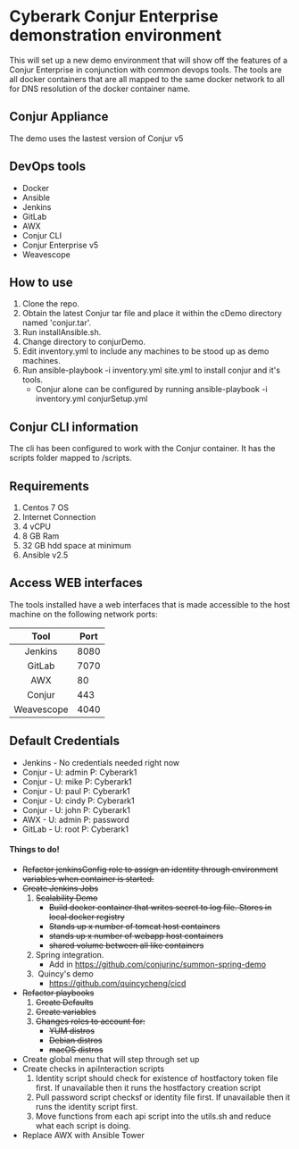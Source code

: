 # Cyberark Conjur Enterprise demonstration environment

This will set up a new demo environment that will show off the features of a Conjur Enterprise in conjunction with common devops tools.  The tools are all docker containers that are all mapped to the same docker network to all for DNS resolution of the docker container name.

## Conjur Appliance

The demo uses the lastest version of Conjur v5

## DevOps tools

* Docker
* Ansible
* Jenkins
* GitLab
* AWX
* Conjur CLI 
* Conjur Enterprise v5
* Weavescope

## How to use

1. Clone the repo.
2. Obtain the latest Conjur tar file and place it within the cDemo directory named 'conjur.tar'.
3. Run installAnsible.sh.
4. Change directory to conjurDemo.
5. Edit inventory.yml to include any machines to be stood up as demo machines.
6. Run ansible-playbook -i inventory.yml site.yml to install conjur and it's tools.
    * Conjur alone can be configured by running ansible-playbook -i inventory.yml conjurSetup.yml

## Conjur CLI information

The cli has been configured to work with the Conjur container.  It has the scripts folder mapped to /scripts.

## Requirements

1. Centos 7 OS
2. Internet Connection
3. 4 vCPU
4. 8 GB Ram
5. 32 GB hdd space at minimum
6. Ansible v2.5

## Access WEB interfaces

The tools installed have a web interfaces that is made accessible to the host machine on the following network ports:

|    Tool    	| Port 	|
|:----------:	|------	|
|   Jenkins  	| 8080 	|
|   GitLab   	| 7070 	|
|     AWX    	| 80   	|
| Conjur     	| 443  	|
| Weavescope 	| 4040 	|

## Default Credentials
* Jenkins - No credentials needed right now
* Conjur - U: admin P: Cyberark1
* Conjur - U: mike P: Cyberark1
* Conjur - U: paul P: Cyberark1
* Conjur - U: cindy P: Cyberark1
* Conjur - U: john P: Cyberark1
* AWX - U: admin P: password
* GitLab - U: root P: Cyberark1

#### Things to do!

* ~~Refactor jenkinsConfig role to assign an identity through environment variables when container is started.~~
* ~~Create Jenkins Jobs~~
    1. ~~Scalability Demo~~
        * ~~Build docker container that writes secret to log file. Stores in local docker registry~~
        * ~~Stands up x number of tomcat host containers~~
        * ~~stands up x number of webapp host containers~~
        * ~~shared volume between all like containers~~
    2. Spring integration.
        * Add in https://github.com/conjurinc/summon-spring-demo
    3.  Quincy's demo
        * https://github.com/quincycheng/cicd
* ~~Refactor playbooks~~
    1. ~~Create Defaults~~
    2. ~~Create variables~~
    3. ~~Changes roles to account for:~~
        * ~~YUM distros~~
        * ~~Debian distros~~
        * ~~macOS distros~~
* Create global menu that will step through set up
* Create checks in apiInteraction scripts
    1. Identity script should check for existence of hostfactory token file first. If unavailable then it runs the hostfactory creation script
    2. Pull password script checksf or identity file first. If unavailable then it runs the identity script first.
    3. Move functions from each api script into the utils.sh and reduce what each script is doing. 
* Replace AWX with Ansible Tower